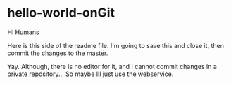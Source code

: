 # hello-world-onGit

Hi Humans

Here is this side of the readme file. I'm going to save this and close it, then commit the changes to the master.

Yay. Although, there is no editor for it, and I cannot commit changes in a private repository... So maybe Ill just use the webservice.
